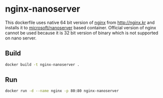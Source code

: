 # nginx-nanoserver
This dockerfile uses native 64 bit version of [nginx](http://nginx.org) from http://nginx.kr and installs it to [microsoft/nanoserver](https://hub.docker.com/r/microsoft/nanoserver/) based container.
Official version of nginx cannot be used because it is 32 bit version of binary which is not supported on nano server.

## Build
```bash
docker build -t nginx-nanoserver .
```

## Run
```bash
docker run -d --name nginx -p 80:80 nginx-nanoserver
```
